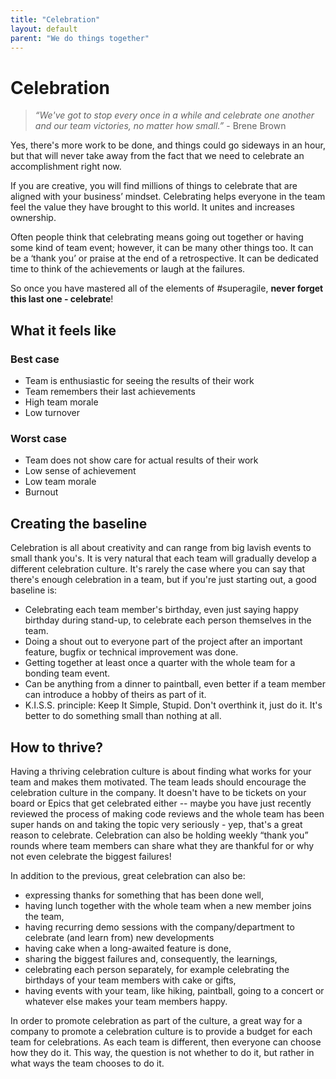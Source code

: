 ```yaml
---
title: "Celebration"
layout: default
parent: "We do things together"
---
```


# Celebration

> *“We've got to stop every once in a while and celebrate one another and our team victories, no matter how small.”* - Brene Brown

Yes, there's more work to be done, and things could go sideways in an hour, but that will never take away from the fact that we need to celebrate an accomplishment right now.

If you are creative, you will find millions of things to celebrate that are aligned with your business’ mindset. Celebrating helps everyone in the team feel the value they have brought to this world. It unites and increases ownership.

Often people think that celebrating means going out together or having some kind of team event; however, it can be many other things too. It can be a ‘thank you’ or praise at the end of a retrospective. It can be dedicated time to think of the achievements or laugh at the failures.

So once you have mastered all of the elements of #superagile, **never forget this last one - celebrate**!

## What it feels like

### Best case

- Team is enthusiastic for seeing the results of their work
- Team remembers their last achievements
- High team morale
- Low turnover

### Worst case

- Team does not show care for actual results of their work
- Low sense of achievement
- Low team morale
- Burnout

## Creating the baseline

Celebration is all about creativity and can range from big lavish events to small thank you's. It is very natural that each team will gradually develop a different celebration culture. It's rarely the case where you can say that there's enough celebration in a team, but if you're just starting out, a good baseline is:

- Celebrating each team member's birthday, even just saying happy birthday during stand-up, to celebrate each person themselves in the team.
- Doing a shout out to everyone part of the project after an important feature, bugfix or technical improvement was done.
- Getting together at least once a quarter with the whole team for a bonding team event.
- Can be anything from a dinner to paintball, even better if a team member can introduce a hobby of theirs as part of it.
- K.I.S.S. principle: Keep It Simple, Stupid. Don't overthink it, just do it. It's better to do something small than nothing at all.

## How to thrive?

Having a thriving celebration culture is about finding what works for your team and makes them motivated. The team leads should encourage the celebration culture in the company. It doesn't have to be tickets on your board or Epics that get celebrated either -- maybe you have just recently reviewed the process of making code reviews and the whole team has been super hands on and taking the topic very seriously - yep, that's a great reason to celebrate. Celebration can also be holding weekly “thank you” rounds where team members can share what they are thankful for or why not even celebrate the biggest failures!

In addition to the previous, great celebration can also be:

- expressing thanks for something that has been done well,
- having lunch together with the whole team when a new member joins the team,
- having recurring demo sessions with the company/department to celebrate (and learn from) new developments
- having cake when a long-awaited feature is done,
- sharing the biggest failures and, consequently, the learnings,
- celebrating each person separately, for example celebrating the birthdays of your team members with cake or gifts,
- having events with your team, like hiking, paintball, going to a concert or whatever else makes your team members happy.

In order to promote celebration as part of the culture, a great way for a company to promote a celebration culture is to provide a budget for each team for celebrations. As each team is different, then everyone can choose how they do it. This way, the question is not whether to do it, but rather in what ways the team chooses to do it.
